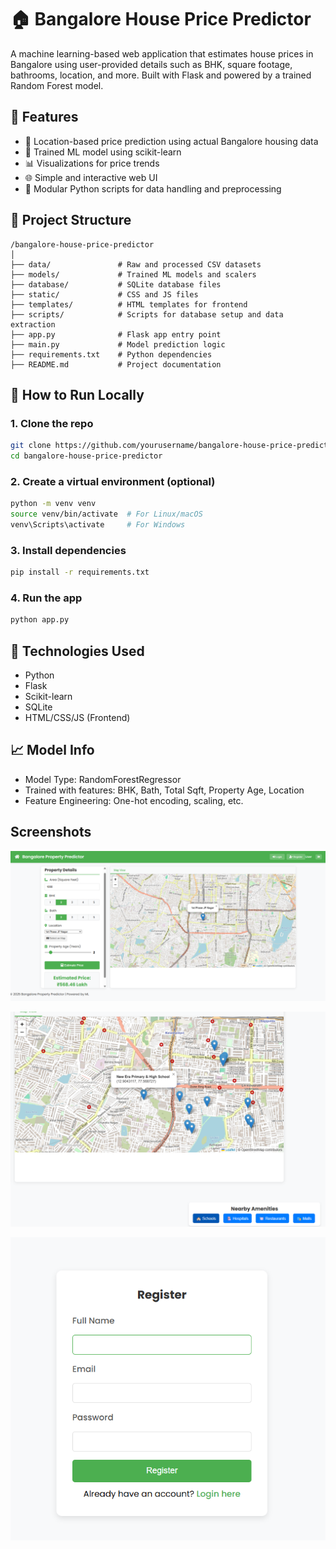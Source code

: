# 🏠 Bangalore House Price Predictor

A machine learning-based web application that estimates house prices in Bangalore using user-provided details such as BHK, square footage, bathrooms, location, and more. Built with Flask and powered by a trained Random Forest model.

## 🚀 Features

- 📍 Location-based price prediction using actual Bangalore housing data
- 🧠 Trained ML model using scikit-learn
- 📊 Visualizations for price trends
- 🌐 Simple and interactive web UI
- 🧩 Modular Python scripts for data handling and preprocessing

## 📂 Project Structure

```
/bangalore-house-price-predictor
│
├── data/               # Raw and processed CSV datasets
├── models/             # Trained ML models and scalers
├── database/           # SQLite database files
├── static/             # CSS and JS files
├── templates/          # HTML templates for frontend
├── scripts/            # Scripts for database setup and data extraction
├── app.py              # Flask app entry point
├── main.py             # Model prediction logic
├── requirements.txt    # Python dependencies
├── README.md           # Project documentation
```

## 🧪 How to Run Locally

### 1. Clone the repo

```bash
git clone https://github.com/yourusername/bangalore-house-price-predictor.git
cd bangalore-house-price-predictor
```

### 2. Create a virtual environment (optional)

```bash
python -m venv venv
source venv/bin/activate  # For Linux/macOS
venv\Scripts\activate     # For Windows
```

### 3. Install dependencies

```bash
pip install -r requirements.txt
```

### 4. Run the app

```bash
python app.py
```



## 💼 Technologies Used

- Python
- Flask
- Scikit-learn
- SQLite
- HTML/CSS/JS (Frontend)

## 📈 Model Info

- Model Type: RandomForestRegressor
- Trained with features: BHK, Bath, Total Sqft, Property Age, Location
- Feature Engineering: One-hot encoding, scaling, etc.




## Screenshots


![ Overview](https://github.com/devang404/bangalore-house-price-predictor/blob/main/overview.png)

![nearby-ammenities](https://github.com/devang404/bangalore-house-price-predictor/blob/main/nearby-ammenities.png)

![login-register-page](https://github.com/devang404/bangalore-house-price-predictor/blob/main/login-register%20page.png)


